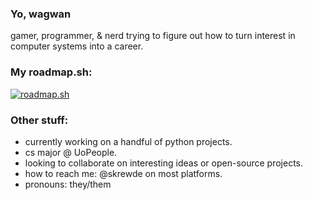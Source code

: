 ### Yo, wagwan
gamer, programmer, & nerd trying to figure out how to turn interest in computer systems into a career.

### My roadmap.sh:
[![roadmap.sh](https://api.roadmap.sh/v1-badge/wide/64dfa2e9ced78d2935279535?variant=light&roadmaps=backend%2Cpython)](https://roadmap.sh)

### Other stuff:
- currently working on a handful of python projects.
- cs major @ UoPeople.
- looking to collaborate on interesting ideas or open-source projects.
- how to reach me: @skrewde on most platforms.
- pronouns: they/them


<!--
old roadmap.sh md api endpoint: [![roadmap.sh](https://api.roadmap.sh/v1-badge/wide/64dfa2e9ced78d2935279535?variant=light)](https://roadmap.sh)
- fun fact: i could
**skrewde/skrewde** is a ✨ _special_ ✨ repository because its `README.md` (this file) appears on your GitHub profile.
-->
